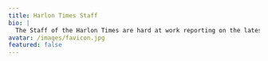 ```yaml
---
title: Harlon Times Staff
bio: |
  The Staff of the Harlon Times are hard at work reporting on the latest news in Harlon
avatar: /images/favicon.jpg
featured: false
---
```

